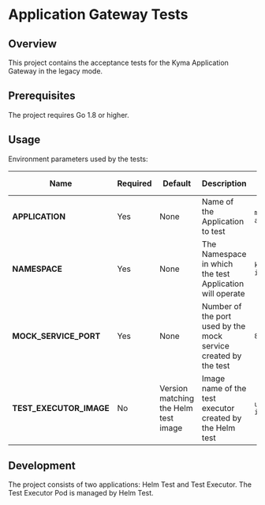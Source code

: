 # Application Gateway Tests

## Overview

This project contains the acceptance tests for the Kyma Application Gateway in the legacy mode.

## Prerequisites

The project requires Go 1.8 or higher.

## Usage

Environment parameters used by the tests:

| Name | Required | Default | Description | Example value |
|------|----------|---------|-------------|-----------------|
| **APPLICATION** | Yes | None | Name of the Application to test | `my-application` |
| **NAMESPACE** | Yes | None | The Namespace in which the test Application will operate | `kyma-integration` |
| **MOCK_SERVICE_PORT** | Yes | None | Number of the port used by the mock service created by the test | `8080` |
| **TEST_EXECUTOR_IMAGE** | No | Version matching the Helm test image  | Image name of the test executor created by the Helm test  | `user/my-image:1.0.0` |

## Development

The project consists of two applications: Helm Test and Test Executor.
The Test Executor Pod is managed by Helm Test.
